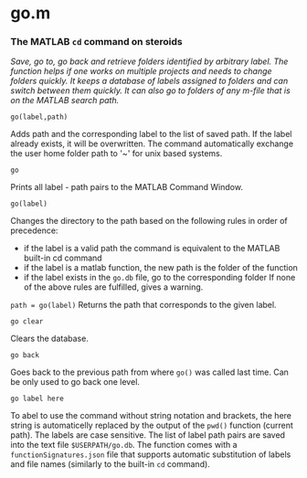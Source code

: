 # go.m
### The MATLAB `cd` command on steroids

*Save, go to, go back and retrieve folders identified by arbitrary label. The function helps if one works on multiple projects and needs to change folders quickly. It keeps a database of labels assigned to folders and can switch between them quickly. It can also go to folders of any m-file that is on the MATLAB search path.* 

`go(label,path)`

Adds path and the corresponding label to the list of saved path. If the
label already exists, it will be overwritten. The command automatically
exchange the user home folder path to '~' for unix based systems.

`go`

Prints all label - path pairs to the MATLAB Command Window.

`go(label)`

Changes the directory to the path based on the following rules in order
of precedence:
  -   if the label is a valid path the command is equivalent to the
      MATLAB built-in cd command
  -   if the label is a matlab function, the new path is the folder of
      the function
  -   if the label exists in the `go.db` file, go to the corresponding
      folder
If none of the above rules are fulfilled, gives a warning.

`path = go(label)`
Returns the path that corresponds to the given label.

`go clear`

Clears the database.

`go back`

Goes back to the previous path from where `go()` was called last time. Can
be only used to go back one level.

`go label here`

To abel to use the command without string notation and brackets, the here
string is automaticelly replaced by the output of the `pwd()` function
(current path).
The labels are case sensitive. The list of label path pairs are saved
into the text file `$USERPATH/go.db`. The function comes with a `functionSignatures.json`
file that supports automatic substitution of labels and file names (similarly to the
built-in `cd` command).
